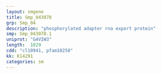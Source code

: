 ```yaml
---
layout: smgene
title: Smp_043070
grp: Smp_04
description: "phosphorylated adapter rna export protein"
smp: Smp_043070.1
uniprot: "G4VIW3"
length:  1029
cdd: "cl10941, pfam10258"
kk: K14291
categories: sm
---
```


